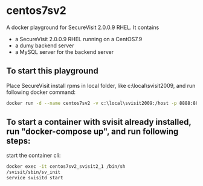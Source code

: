 # centos7sv2
A docker playground for SecureVisit 2.0.0.9 RHEL.
It contains
- a SecureVisit 2.0.0.9 RHEL running on a CentOS7.9
- a dumy backend server
- a MySQL server for the backend server
## To start this playground 
Place SecureVisit install rpms in local folder, like c:\local\svisit2009, and run following docker command:
```bash
docker run -d --name centos7sv2 -v c:\local\svisit2009:/host -p 8888:8888 --privileged centos:7 /sbin/init
```
## To start a container with svisit already installed, run "docker-compose up", and run following steps:  
start the container cli: 
```bash
docker exec -it centos7sv2_svisit2_1 /bin/sh
/svisit/sbin/sv_init
service svisitd start
```
